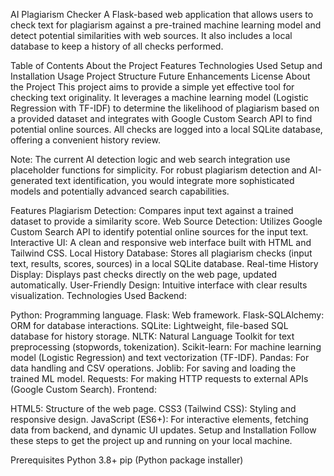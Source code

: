 AI Plagiarism Checker
A Flask-based web application that allows users to check text for plagiarism against a pre-trained machine learning model and detect potential similarities with web sources. It also includes a local database to keep a history of all checks performed.

Table of Contents
About the Project
Features
Technologies Used
Setup and Installation
Usage
Project Structure
Future Enhancements
License
About the Project
This project aims to provide a simple yet effective tool for checking text originality. It leverages a machine learning model (Logistic Regression with TF-IDF) to determine the likelihood of plagiarism based on a provided dataset and integrates with Google Custom Search API to find potential online sources. All checks are logged into a local SQLite database, offering a convenient history review.

Note: The current AI detection logic and web search integration use placeholder functions for simplicity. For robust plagiarism detection and AI-generated text identification, you would integrate more sophisticated models and potentially advanced search capabilities.

Features
Plagiarism Detection: Compares input text against a trained dataset to provide a similarity score.
Web Source Detection: Utilizes Google Custom Search API to identify potential online sources for the input text.
Interactive UI: A clean and responsive web interface built with HTML and Tailwind CSS.
Local History Database: Stores all plagiarism checks (input text, results, scores, sources) in a local SQLite database.
Real-time History Display: Displays past checks directly on the web page, updated automatically.
User-Friendly Design: Intuitive interface with clear results visualization.
Technologies Used
Backend:

Python: Programming language.
Flask: Web framework.
Flask-SQLAlchemy: ORM for database interactions.
SQLite: Lightweight, file-based SQL database for history storage.
NLTK: Natural Language Toolkit for text preprocessing (stopwords, tokenization).
Scikit-learn: For machine learning model (Logistic Regression) and text vectorization (TF-IDF).
Pandas: For data handling and CSV operations.
Joblib: For saving and loading the trained ML model.
Requests: For making HTTP requests to external APIs (Google Custom Search).
Frontend:

HTML5: Structure of the web page.
CSS3 (Tailwind CSS): Styling and responsive design.
JavaScript (ES6+): For interactive elements, fetching data from backend, and dynamic UI updates.
Setup and Installation
Follow these steps to get the project up and running on your local machine.

Prerequisites
Python 3.8+
pip (Python package installer)
